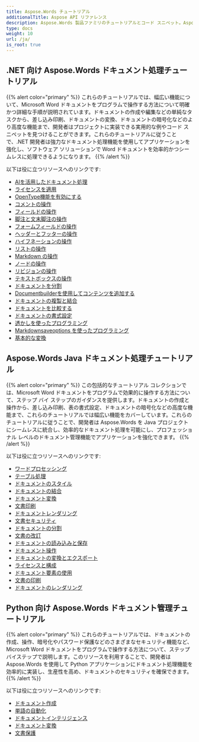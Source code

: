 ```yaml
---
title: Aspose.Words チュートリアル
additionalTitle: Aspose API リファレンス
description: Aspose.Words 製品ファミリのチュートリアルとコード スニペット。Aspose.Words の使用に関する基本および高度なチュートリアルが含まれています。
type: docs
weight: 10
url: /ja/
is_root: true
---
```


## .NET 向け Aspose.Words ドキュメント処理チュートリアル
{{% alert color="primary" %}}
これらのチュートリアルでは、幅広い機能について、Microsoft Word ドキュメントをプログラムで操作する方法について明確かつ詳細な手順が説明されています。ドキュメントの作成や編集などの単純なタスクから、差し込み印刷、ドキュメントの変換、ドキュメントの暗号化などのより高度な機能まで、開発者はプロジェクトに実装できる実用的な例やコード スニペットを見つけることができます。これらのチュートリアルに従うことで、.NET 開発者は強力なドキュメント処理機能を使用してアプリケーションを強化し、ソフトウェア ソリューションで Word ドキュメントを効率的かつシームレスに処理できるようになります。 
{{% /alert %}}

以下は役に立つリソースへのリンクです:
- [AIを活用したドキュメント処理](./net/ai-powered-document-processing/)
- [ライセンスを適用](./net/apply-license/)   
- [OpenType機能を有効にする](./net/enable-opentype-features/)   
- [コメントの操作](./net/working-with-comments/)   
- [フィールドの操作](./net/working-with-fields/)   
- [脚注と文末脚注の操作](./net/working-with-footnote-and-endnote/)   
- [フォームフィールドの操作](./net/working-with-formfields/)   
- [ヘッダーとフッターの操作](./net/working-with-headers-and-footers/)   
- [ハイフネーションの操作](./net/working-with-hyphenation/)   
- [リストの操作](./net/working-with-list/)   
- [Markdown の操作](./net/working-with-markdown/)   
- [ノードの操作](./net/working-with-node/)   
- [リビジョンの操作](./net/working-with-revisions/)   
- [テキストボックスの操作](./net/working-with-textboxes/)   
- [ドキュメントを分割](./net/split-document/)   
- [Documentbuilderを使用してコンテンツを追加する](./net/add-content-using-documentbuilder/)
- [ドキュメントの複製と結合](./net/clone-and-combine-documents/) 
- [ドキュメントを比較する](./net/compare-documents/) 
- [ドキュメントの書式設定](./net/document-formatting/)      
- [透かしを使ったプログラミング](./net/programming-with-watermark/)    
- [Markdownsaveoptions を使ったプログラミング](./net/programming-with-markdownsaveoptions/)   
- [基本的な変換](./net/basic-conversions/)   

## Aspose.Words Java ドキュメント処理チュートリアル
{{% alert color="primary" %}}
この包括的なチュートリアル コレクションでは、Microsoft Word ドキュメントをプログラムで効果的に操作する方法について、ステップ バイ ステップのガイダンスを提供します。ドキュメントの作成と操作から、差し込み印刷、表の書式設定、ドキュメントの暗号化などの高度な機能まで、これらのチュートリアルでは幅広い機能をカバーしています。これらのチュートリアルに従うことで、開発者は Aspose.Words を Java プロジェクトにシームレスに統合し、効率的なドキュメント処理を可能にし、プロフェッショナル レベルのドキュメント管理機能でアプリケーションを強化できます。 
{{% /alert %}}

以下は役に立つリソースへのリンクです:
- [ワードプロセッシング](./java/word-processing/)  
- [テーブル処理](./java/table-processing/)
- [ドキュメントのスタイル](./java/document-styling/)
- [ドキュメントの結合](./java/document-merging/)
- [ドキュメント変換](./java/document-converting/)
- [文書印刷](./java/document-printing/)
- [ドキュメントレンダリング](./java/document-rendering/)
- [文書セキュリティ](./java/document-security/)
- [ドキュメントの分割](./java/document-splitting/)
- [文書の改訂](./java/document-revision/)
- [ドキュメントの読み込みと保存](./java/document-loading-and-saving/)
- [ドキュメント操作](./java/document-manipulation/)
- [ドキュメントの変換とエクスポート](./java/document-conversion-and-export/)
- [ライセンスと構成](./java/licensing-and-configuration/)
- [ドキュメント要素の使用](./java/using-document-elements/)
- [文書の印刷](./java/printing-documents/)
- [ドキュメントのレンダリング](./java/rendering-documents/)

## Python 向け Aspose.Words ドキュメント管理チュートリアル
{{% alert color="primary" %}}
これらのチュートリアルでは、ドキュメントの作成、操作、暗号化やパスワード保護などのさまざまなセキュリティ機能など、Microsoft Word ドキュメントをプログラムで操作する方法について、ステップバイステップで説明します。このリソースを利用することで、開発者は Aspose.Words を使用して Python アプリケーションにドキュメント処理機能を効率的に実装し、生産性を高め、ドキュメントのセキュリティを確保できます。 
{{% /alert %}}

以下は役に立つリソースへのリンクです:
- [ドキュメント作成](./python-net/document-creation/)  
- [単語の自動化](./python-net/word-automation/)
- [ドキュメントインテリジェンス](./python-net/document-intelligence/)
- [ドキュメント変換](./python-net/document-conversion/)
- [文書保護](./python-net/document-protection/)